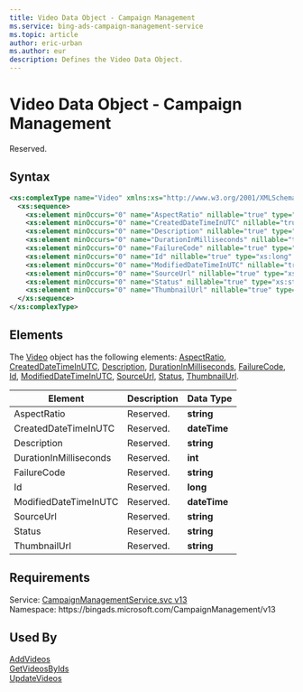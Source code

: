 ```yaml
---
title: Video Data Object - Campaign Management
ms.service: bing-ads-campaign-management-service
ms.topic: article
author: eric-urban
ms.author: eur
description: Defines the Video Data Object.
---
```

# Video Data Object - Campaign Management
Reserved.

## Syntax
```xml
<xs:complexType name="Video" xmlns:xs="http://www.w3.org/2001/XMLSchema">
  <xs:sequence>
    <xs:element minOccurs="0" name="AspectRatio" nillable="true" type="xs:string" />
    <xs:element minOccurs="0" name="CreatedDateTimeInUTC" nillable="true" type="xs:dateTime" />
    <xs:element minOccurs="0" name="Description" nillable="true" type="xs:string" />
    <xs:element minOccurs="0" name="DurationInMilliseconds" nillable="true" type="xs:int" />
    <xs:element minOccurs="0" name="FailureCode" nillable="true" type="xs:string" />
    <xs:element minOccurs="0" name="Id" nillable="true" type="xs:long" />
    <xs:element minOccurs="0" name="ModifiedDateTimeInUTC" nillable="true" type="xs:dateTime" />
    <xs:element minOccurs="0" name="SourceUrl" nillable="true" type="xs:string" />
    <xs:element minOccurs="0" name="Status" nillable="true" type="xs:string" />
    <xs:element minOccurs="0" name="ThumbnailUrl" nillable="true" type="xs:string" />
  </xs:sequence>
</xs:complexType>
```

## <a name="elements"></a>Elements

The [Video](video.md) object has the following elements: [AspectRatio](#aspectratio), [CreatedDateTimeInUTC](#createddatetimeinutc), [Description](#description), [DurationInMilliseconds](#durationinmilliseconds), [FailureCode](#failurecode), [Id](#id), [ModifiedDateTimeInUTC](#modifieddatetimeinutc), [SourceUrl](#sourceurl), [Status](#status), [ThumbnailUrl](#thumbnailurl).

|Element|Description|Data Type|
|-----------|---------------|-------------|
|<a name="aspectratio"></a>AspectRatio|Reserved.|**string**|
|<a name="createddatetimeinutc"></a>CreatedDateTimeInUTC|Reserved.|**dateTime**|
|<a name="description"></a>Description|Reserved.|**string**|
|<a name="durationinmilliseconds"></a>DurationInMilliseconds|Reserved.|**int**|
|<a name="failurecode"></a>FailureCode|Reserved.|**string**|
|<a name="id"></a>Id|Reserved.|**long**|
|<a name="modifieddatetimeinutc"></a>ModifiedDateTimeInUTC|Reserved.|**dateTime**|
|<a name="sourceurl"></a>SourceUrl|Reserved.|**string**|
|<a name="status"></a>Status|Reserved.|**string**|
|<a name="thumbnailurl"></a>ThumbnailUrl|Reserved.|**string**|

## Requirements
Service: [CampaignManagementService.svc v13](https://campaign.api.bingads.microsoft.com/Api/Advertiser/CampaignManagement/v13/CampaignManagementService.svc)  
Namespace: https\://bingads.microsoft.com/CampaignManagement/v13  

## Used By
[AddVideos](addvideos.md)  
[GetVideosByIds](getvideosbyids.md)  
[UpdateVideos](updatevideos.md)  
